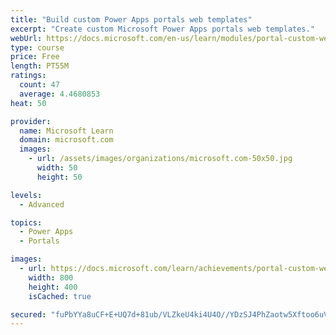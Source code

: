 ```yaml
---
title: "Build custom Power Apps portals web templates"
excerpt: "Create custom Microsoft Power Apps portals web templates."
webUrl: https://docs.microsoft.com/en-us/learn/modules/portal-custom-web/
type: course
price: Free
length: PT55M
ratings:
  count: 47
  average: 4.4680853
heat: 50

provider:
  name: Microsoft Learn
  domain: microsoft.com
  images:
    - url: /assets/images/organizations/microsoft.com-50x50.jpg
      width: 50
      height: 50

levels:
  - Advanced

topics:
  - Power Apps
  - Portals

images:
  - url: https://docs.microsoft.com/learn/achievements/portal-custom-web-social.png
    width: 800
    height: 400
    isCached: true

secured: "fuPbYYa8uCF+E+UQ7d+81ub/VLZkeU4ki4U4O//YDzSJ4PhZaotw5Xftoo6uV/VQQ3C1mVrb4+qKpwl1GwZknQLH5loW9Kclqddc6RR6D0haMYxF3l8iEVA/n9KF5dMxnBobD/8FxF8liIqqqQGJPo9Tj94jNojiAWp5QQbJPetKTKsph2vkHIhiO3BCwUT2yKkX1yohY8tGyx+vmT84xOZzLIiw5RVezqUuK8VJNL1JhVJTNkPGrzVXzO8xJMcW7Y3xHbz078xxGAd1dQ7UZT+Uw9/4lOm7ncq2/OXUiJ/j++o/XAA96f5ixyhHH41lZhzzNb/A0Hp7nrRiNgYCB6WlL1kO81jCmnfHDRchkhdBN4COeaM0kcBfQBemBIcsYSrdHfAIOUEc3GQblJuTri9rX8bxPo/4nTDXw5WDHtA=;h3g4JifFiXhX1tRmFZQz4g=="
---
```


